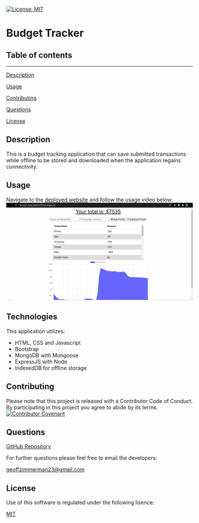 [![License: MIT](https://img.shields.io/badge/License-MIT-yellow.svg)](https://opensource.org/licenses/MIT)
# Budget Tracker

 ## Table of contents
  ---
  [Description](#description)

  [Usage](#usage)

  [Contributing](#contributing)

  [Questions](#questions)

  [License](#license)


## Description

This is a budget tracking application that can save submitted transactions while offline to be stored and downloaded when the application regains connectivity.

## Usage

Navigate to the [deployed website](https://warm-depths-45507.herokuapp.com/) and follow the usage video below:
![usage video](./images/budgetTracker.gif)

## Technologies

This application utilizes:
* HTML, CSS and Javascript
* Bootstrap
* MongoDB with Mongoose
* ExpressJS with Node
* IndexedDB for offline storage

## Contributing
  Please note that this project is released with a Contributor Code of Conduct. By participating in this project you agree to abide by its terms.
  [![Contributor Covenant](https://img.shields.io/badge/Contributor%20Covenant-v2.0%20adopted-ff69b4.svg)](code_of_conduct.md)
  ## Questions
  [GitHub Repository](https://github.com/Geoff7709/indexedDb_budget_trkr)

  For further questions please feel free to email the developers:

  geoffzimmerman23@gmail.com
  ## License
  Use of this software is regulated under the following lisence:

  [MIT](https://opensource.org/licenses/MIT)
